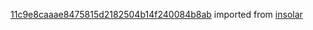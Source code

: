 [11c9e8caaae8475815d2182504b14f240084b8ab](https://github.com/insolar/insolar/commit/11c9e8caaae8475815d2182504b14f240084b8ab) imported from [insolar](https://github.com/insolar/insolar)
